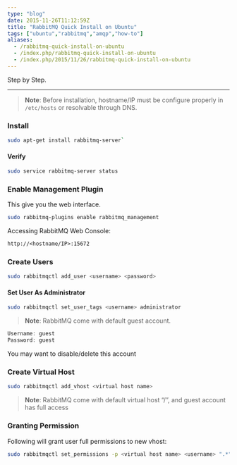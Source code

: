 ```yaml
---
type: "blog"
date: 2015-11-26T11:12:59Z
title: "RabbitMQ Quick Install on Ubuntu"
tags: ["ubuntu","rabbitmq","amqp","how-to"]
aliases:
  - /rabbitmq-quick-install-on-ubuntu
  - /index.php/rabbitmq-quick-install-on-ubuntu
  - /index.php/2015/11/26/rabbitmq-quick-install-on-ubuntu
---
```

Step by Step.
<!--more-->

---

> __Note__: Before installation, hostname/IP must be configure properly in `/etc/hosts` or resolvable through DNS.

### Install

```sh
sudo apt-get install rabbitmq-server`
```

#### Verify

```sh
sudo service rabbitmq-server status
```

### Enable Management Plugin

This give you the web interface.

```sh
sudo rabbitmq-plugins enable rabbitmq_management
```

Accessing RabbitMQ Web Console:

```txt
http://<hostname/IP>:15672
```

### Create Users

```sh
sudo rabbitmqctl add_user <username> <password>
```

#### Set User As Administrator

```sh
sudo rabbitmqctl set_user_tags <username> administrator
```

> __Note__: RabbitMQ come with default guest account.
```js
Username: guest
Password: guest
```
You may want to disable/delete this account

### Create Virtual Host

```sh
sudo rabbitmqctl add_vhost <virtual host name>
```

> __Note__: RabbitMQ come with default virtual host “/”, and guest account has full access

### Granting Permission

Following will grant user full permissions to new vhost:

```sh
sudo rabbitmqctl set_permissions -p <virtual host name> <username> ".*" ".*" ".*"
```
